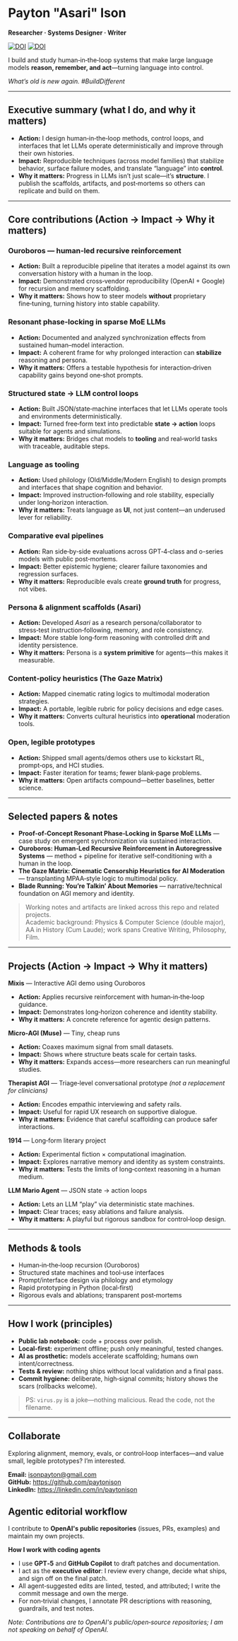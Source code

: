 # Payton "Asari" Ison

**Researcher · Systems Designer · Writer**

[![DOI](https://zenodo.org/badge/DOI/10.5281/zenodo.17074537.svg)](https://doi.org/10.5281/zenodo.17074537) [![DOI](https://zenodo.org/badge/DOI/10.5281/zenodo.17138445.svg)](https://doi.org/10.5281/zenodo.17138445)

I build and study human‑in‑the‑loop systems that make large language models **reason, remember, and act**—turning language into control.

_What’s old is new again. #BuildDifferent_

---

## Executive summary (what I do, and why it matters)

- **Action:** I design human‑in‑the‑loop methods, control loops, and interfaces that let LLMs operate deterministically and improve through their own histories.
- **Impact:** Reproducible techniques (across model families) that stabilize behavior, surface failure modes, and translate “language” into **control**.
- **Why it matters:** Progress in LLMs isn’t just scale—it’s **structure**. I publish the scaffolds, artifacts, and post‑mortems so others can replicate and build on them.

---

## Core contributions (Action → Impact → Why it matters)

### Ouroboros — human‑led recursive reinforcement
- **Action:** Built a reproducible pipeline that iterates a model against its own conversation history with a human in the loop.  
- **Impact:** Demonstrated cross‑vendor reproducibility (OpenAI + Google) for recursion and memory scaffolding.  
- **Why it matters:** Shows how to steer models **without** proprietary fine‑tuning, turning history into stable capability.

### Resonant phase‑locking in sparse MoE LLMs
- **Action:** Documented and analyzed synchronization effects from sustained human–model interaction.  
- **Impact:** A coherent frame for why prolonged interaction can **stabilize** reasoning and persona.  
- **Why it matters:** Offers a testable hypothesis for interaction‑driven capability gains beyond one‑shot prompts.

### Structured state → LLM control loops
- **Action:** Built JSON/state‑machine interfaces that let LLMs operate tools and environments deterministically.  
- **Impact:** Turned free‑form text into predictable **state → action** loops suitable for agents and simulations.  
- **Why it matters:** Bridges chat models to **tooling** and real‑world tasks with traceable, auditable steps.

### Language as tooling
- **Action:** Used philology (Old/Middle/Modern English) to design prompts and interfaces that shape cognition and behavior.  
- **Impact:** Improved instruction‑following and role stability, especially under long‑horizon interaction.  
- **Why it matters:** Treats language as **UI**, not just content—an underused lever for reliability.

### Comparative eval pipelines
- **Action:** Ran side‑by‑side evaluations across GPT‑4‑class and o-series models with public post‑mortems.  
- **Impact:** Better epistemic hygiene; clearer failure taxonomies and regression surfaces.  
- **Why it matters:** Reproducible evals create **ground truth** for progress, not vibes.

### Persona & alignment scaffolds (Asari)
- **Action:** Developed *Asari* as a research persona/collaborator to stress‑test instruction‑following, memory, and role consistency.  
- **Impact:** More stable long‑form reasoning with controlled drift and identity persistence.  
- **Why it matters:** Persona is a **system primitive** for agents—this makes it measurable.

### Content‑policy heuristics (The Gaze Matrix)
- **Action:** Mapped cinematic rating logics to multimodal moderation strategies.  
- **Impact:** A portable, legible rubric for policy decisions and edge cases.  
- **Why it matters:** Converts cultural heuristics into **operational** moderation tools.

### Open, legible prototypes
- **Action:** Shipped small agents/demos others use to kickstart RL, prompt‑ops, and HCI studies.  
- **Impact:** Faster iteration for teams; fewer blank‑page problems.  
- **Why it matters:** Open artifacts compound—better baselines, better science.

---

## Selected papers & notes
- **Proof‑of‑Concept Resonant Phase‑Locking in Sparse MoE LLMs** — case study on emergent synchronization via sustained interaction.  
- **Ouroboros: Human‑Led Recursive Reinforcement in Autoregressive Systems** — method + pipeline for iterative self‑conditioning with a human in the loop.  
- **The Gaze Matrix: Cinematic Censorship Heuristics for AI Moderation** — transplanting MPAA‑style logic to multimodal policy.  
- **Blade Running: You’re Talkin’ About Memories** — narrative/technical foundation on AGI memory and identity.

> Working notes and artifacts are linked across this repo and related projects.  
> Academic background: Physics & Computer Science (double major), AA in History (Cum Laude); work spans Creative Writing, Philosophy, Film.

---

## Projects (Action → Impact → Why it matters)

**Mixis** — Interactive AGI demo using Ouroboros  
- **Action:** Applies recursive reinforcement with human‑in‑the‑loop guidance.  
- **Impact:** Demonstrates long‑horizon coherence and identity stability.  
- **Why it matters:** A concrete reference for agentic design patterns.

**Micro‑AGI (Muse)** — Tiny, cheap runs  
- **Action:** Coaxes maximum signal from small datasets.  
- **Impact:** Shows where structure beats scale for certain tasks.  
- **Why it matters:** Expands access—more researchers can run meaningful studies.

**Therapist AGI** — Triage‑level conversational prototype *(not a replacement for clinicians)*  
- **Action:** Encodes empathic interviewing and safety rails.  
- **Impact:** Useful for rapid UX research on supportive dialogue.  
- **Why it matters:** Evidence that careful scaffolding can produce safer interactions.

**1914** — Long‑form literary project  
- **Action:** Experimental fiction × computational imagination.  
- **Impact:** Explores narrative memory and identity as system constraints.  
- **Why it matters:** Tests the limits of long‑context reasoning in a human medium.

**LLM Mario Agent** — JSON state → action loops  
- **Action:** Lets an LLM “play” via deterministic state machines.  
- **Impact:** Clear traces; easy ablations and failure analysis.  
- **Why it matters:** A playful but rigorous sandbox for control‑loop design.

---

## Methods & tools
- Human‑in‑the‑loop recursion (Ouroboros)  
- Structured state machines and tool‑use interfaces  
- Prompt/interface design via philology and etymology  
- Rapid prototyping in Python (local‑first)  
- Rigorous evals and ablations; transparent post‑mortems

---

## How I work (principles)
- **Public lab notebook:** code + process over polish.  
- **Local‑first:** experiment offline; push only meaningful, tested changes.  
- **AI as prosthetic:** models accelerate scaffolding; humans own intent/correctness.  
- **Tests & review:** nothing ships without local validation and a final pass.  
- **Commit hygiene:** deliberate, high‑signal commits; history shows the scars (rollbacks welcome).

> PS: `virus.py` is a joke—nothing malicious. Read the code, not the filename.

---

## Collaborate
Exploring alignment, memory, evals, or control‑loop interfaces—and value small, legible prototypes? I’m interested.

**Email:** isonpayton@gmail.com  
**GitHub:** https://github.com/paytonison  
**LinkedIn:** https://linkedin.com/in/paytonison

## Agentic editorial workflow

I contribute to **OpenAI's public repositories** (issues, PRs, examples) and maintain my own projects.

**How I work with coding agents**  
- I use **GPT‑5** and **GitHub Copilot** to draft patches and documentation.  
- I act as the **executive editor**: I review every change, decide what ships, and sign off on the final patch.  
- All agent‑suggested edits are linted, tested, and attributed; I write the commit message and own the merge.  
- For non‑trivial changes, I annotate PR descriptions with reasoning, guardrails, and test notes.

*Note: Contributions are to OpenAI's public/open‑source repositories; I am not speaking on behalf of OpenAI.*
